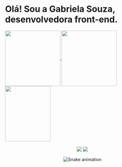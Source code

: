 <h1> Olá! Sou a Gabriela Souza, desenvolvedora front-end. </h1>

<div>
  <a href="https://github.com/gabrielaguaru">
  <img height="180em"   align="center" src="https://github-readme-stats.vercel.app/api?username=gabrielaguaru&show_icons=true&theme=jolly&include_all_commits=true&count_private=true"/>
  <img height="180em"  align="center" src="https://github-readme-stats.vercel.app/api/top-langs/?username=gabrielaguaru&&layout=compact&hide=shell&theme=jolly"/>

  <img align="center" width="148" height="180" src="https://media.tenor.com/images/9feb64d53e2e048baf8d7c17cf13b5ac/tenor.gif">
</div>
 <br>
<div  align="center"> 
  <a href="https://www.instagram.com/gabiesz/" target="_blank"><img src="https://img.shields.io/badge/-Instagram-%23E4405F?style=for-the-badge&logo=instagram&logoColor=white" target="_blank"></a>
  <a href="https://www.linkedin.com/in/gabriela-souza-4538001b1/" target="_blank"><img src="https://img.shields.io/badge/-LinkedIn-%230077B5?style=for-the-badge&logo=linkedin&logoColor=white" target="_blank"></a> 
 
  ![Snake animation](https://github.com/gabrielaguaru/gabrielaguaru/blob/output/github-contribution-grid-snake.svg)
 
</div>
